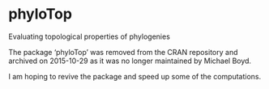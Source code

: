 # phyloTop
Evaluating topological properties of phylogenies

The package ‘phyloTop’ was removed from the CRAN repository and archived on 2015-10-29 as it was no longer maintained by Michael Boyd.

I am hoping to revive the package and speed up some of the computations.
